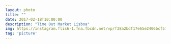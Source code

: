 ```yaml
---
layout: photo
title: ""
date: 2017-02-18T10:00:00
description: "Time Out Market Lisboa"
img: https://instagram.flis6-1.fna.fbcdn.net/vp/f38a2bdf17e65e2406bcf57b461cb627/5B0B15CB/t51.2885-15/e35/16788812_229895730814424_2219888189496098816_n.jpg
tag: 'picture'
---
```



